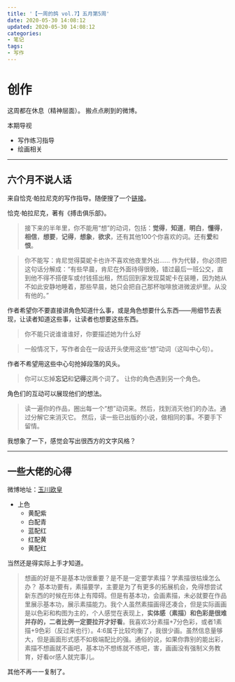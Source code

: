 ```yaml
---
title: '【一周的鸽 vol.7】五月第5周'
date: 2020-05-30 14:08:12
updated: 2020-05-30 14:08:12
categories:
- 笔记
tags:
- 写作
---
```

# 创作

这周都在休息（精神层面）。
搬点点刷到的微博。

本期导视
- 写作练习指导
- 绘画相关

<!--more-->
----
## 六个月不说人话

来自恰克·帕拉尼克的写作指导。随便搜了一个[链接](https://www.douban.com/group/topic/44628012/)。

恰克·帕拉尼克，著有《搏击俱乐部》。

> 接下来的半年里，你不能用“想”的动词，包括：**觉得**，**知道**，**明白**，**懂得**，**相信**，**想要**，**记得**，**想象**，**欲求**，还有其他100个你喜欢的词。还有**爱**和**恨**。

> 你不能写：肯尼觉得莫妮卡也许不喜欢他夜里外出……
> 作为代替，你必须把这句话分解成：“有些早晨，肯尼在外面待得很晚，错过最后一班公交，直到他不得不搭便车或付钱搭出租，然后回到家发现莫妮卡在装睡，因为她从不如此安静地睡着，那些早晨，她只会把自己那杯咖啡放进微波炉里。从没有他的。”

作者希望你不要直接讲角色知道什么事，或是角色想要什么东西——用细节去表现，让读者知道这些事，让读者也想要这些东西。

> 你不能只说谁谁谁好，你要描述她为什么好

> 一般情况下，写作者会在一段话开头使用这些“想”动词（这叫中心句）。

作者不希望用这些中心句抢掉段落的风头。

> 你可以忘掉**忘记**和**记得**这两个词了。
> 让你的角色遇到另一个角色。

角色们的互动可以展现他们的想法。

> 读一遍你的作品，圈出每一个“想”动词来。然后，找到消灭他们的办法。通过分解它来消灭它。
> 然后，读一些已出版的小说，做相同的事。不要手下留情。

我想象了一下，感觉会写出很西方的文字风格？

----
## 一些大佬的心得

微博地址：[玉川欧皇](https://weibo.com/u/5518694864)

- 上色
  - 黄配紫
  - 白配青
  - 蓝配红
  - 红配黄
  - 黄配红

当然还是得实际上手才知道。

> 想画的好是不是基本功很重要？是不是一定要学素描？学素描很枯燥怎么办？
> 基本功要有，素描要学，主要是为了有更多的拓展机会，免得想尝试新东西的时候在形体上有障碍。但是有基本功，会画素描，未必就要在作品里展示基本功，展示素描能力。我个人虽然素描画得还凑合，但是实际画画是以色彩和构图为主的，个人感觉在表现上，**实体感（素描）和色彩是很难并存的，二者比例一定要拉开才好看**。我喜欢3分素描+7分色彩，或者1素描+9色彩（反过来也行）。4:6属于比较均衡了，我很少画。虽然信息量够大，但是画面形式感不如极端配比的强。通俗的说，如果你靠别的能出彩，素描不想画就不画吧，基本功不想练就不练吧，害，画画没有强制义务教育，好看or感人就完事儿。

其他不再一一复制了。